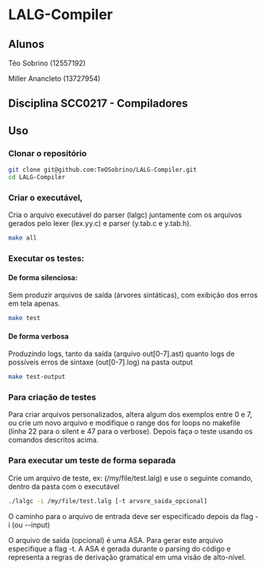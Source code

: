 # LALG-Compiler
## Alunos
Téo Sobrino (12557192)
 
Miller Anancleto (13727954)

## Disciplina SCC0217 - Compiladores
## Uso 

### Clonar o repositório

```bash
git clone git@github.com:TeOSobrino/LALG-Compiler.git
cd LALG-Compiler
```

### Criar o executável, 

Cria o arquivo executável do parser (lalgc) juntamente com os arquivos gerados pelo lexer (lex.yy.c) e parser (y.tab.c e y.tab.h).

```bash
make all
```
### Executar os testes:

#### De forma silenciosa:

Sem produzir arquivos de saída (árvores sintáticas), com exibição dos erros em tela apenas.
```bash
make test
```

#### De forma verbosa

Produzindo logs, tanto da saída (arquivo out[0-7].ast) quanto logs de possíveis erros de sintaxe (out[0-7].log) na pasta output
```bash
make test-output
```

### Para criação de testes

Para criar arquivos personalizados, altera algum dos exemplos entre 0 e 7, ou crie um novo arquivo e modifique o range dos for loops no makefile (linha 22 para o silent e 47 para o verbose). Depois faça o teste usando os comandos descritos acima.

### Para executar um teste de forma separada
Crie um arquivo de teste, ex: (/my/file/test.lalg) e use o seguinte comando, dentro da pasta com o executável 
```bash
./lalgc -i /my/file/test.lalg [-t arvore_saida_opcional]
```

O caminho para o arquivo de entrada deve ser especificado depois da flag -i (ou --input)

O arquivo de saída (opcional) é uma ASA. Para gerar este arquivo especifique a flag -t.
A ASA é gerada durante o parsing do código e representa a regras de derivação gramatical em uma visão de alto-nível.
